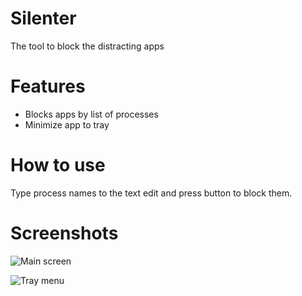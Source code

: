 # Silenter
The tool to block the distracting apps

# Features

- Blocks apps by list of processes
- Minimize app to tray

# How to use

Type process names to the text edit and press button to block them.

# Screenshots

![Main screen](https://www.dropbox.com/scl/fi/3vawib93zkgi9dp37ta29/silenter1.png?rlkey=62aju2kl2fbuopm41pw7jt8o4&st=foj8l1rt)

![Tray menu](https://www.dropbox.com/scl/fi/cnvrx0a4ub2wbobokftmx/silenter2.png?rlkey=8qt4ufwqzakwhemt8hskvg6ds&st=2wissr8x)